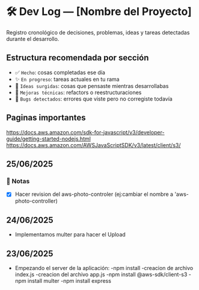 # 🛠️ Dev Log — [Nombre del Proyecto]

Registro cronológico de decisiones, problemas, ideas y tareas detectadas durante el desarrollo.

## Estructura recomendada por sección

- ✅ `Hecho`: cosas completadas ese día
- ✨ `En progreso`: tareas actuales en tu rama
- 🧠 `Ideas surgidas`: cosas que pensaste mientras desarrollabas
- 🔧 `Mejoras técnicas`: refactors o reestructuraciones
- 🐞 `Bugs detectados`: errores que viste pero no corregiste todavía

## Paginas importantes

https://docs.aws.amazon.com/sdk-for-javascript/v3/developer-guide/getting-started-nodejs.html
https://docs.aws.amazon.com/AWSJavaScriptSDK/v3/latest/client/s3/

## 25/06/2025

### 🧠 Notas

- [x] Hacer revision del aws-photo-controler (ej:cambiar el nombre a 'aws-photo-controller)

## 24/06/2025

- Implementamos multer para hacer el Upload

## 23/06/2025

- Empezando el server de la aplicación:
  -npm install
  -creacion de archivo index.js
  -creacion del archivo app.js
  -npm install @aws-sdk/client-s3
  -npm install multer
  -npm install express
